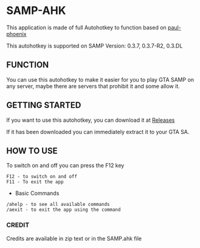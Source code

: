 # SAMP-AHK
This application is made of full Autohotkey to function based on [paul-phoenix](https://github.com/paul-phoenix)

This autohotkey is supported on SAMP Version: 0.3.7, 0.3.7-R2, 0.3.DL
## FUNCTION
You can use this autohotkey to make it easier for you to play GTA SAMP on any server, maybe there are servers that prohibit it and some allow it.
## GETTING STARTED
If you want to use this autohotkey, you can download it at [Releases](https://github.com/Mr4sR/SAMP-AHK/releases)

If it has been downloaded you can immediately extract it to your GTA SA.
## HOW TO USE
To switch on and off you can press the F12 key
```
F12 - to switch on and off
F11 - To exit the app
```
* Basic Commands
```
/ahelp - to see all available commands
/aexit - to exit the app using the command
```
### CREDIT
Credits are available in zip text or in the SAMP.ahk file
